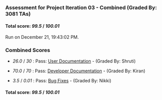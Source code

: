 ### Assessment for Project Iteration 03 - Combined (Graded By: 3081 TAs)

#### Total score: _99.5_ / _100.01_

Run on December 21, 19:43:02 PM.


### Combined Scores

+  _26.0_ / _30_ : Pass: [User Documentation](PROJ_03_UserDoc_Assessment.md) - (Graded By: Shruti)



+  _70.0_ / _70_ : Pass: [Developer Documentation](PROJ_03_DeveloperDoc_Assessment.md) - (Graded By: Kiran)



+  _3.5_ / _0.01_ : Pass: [Bug Fixes](PROJ_03_BugFixes_Assessment.md) - (Graded By: Nikki)



#### Total score: _99.5_ / _100.01_


